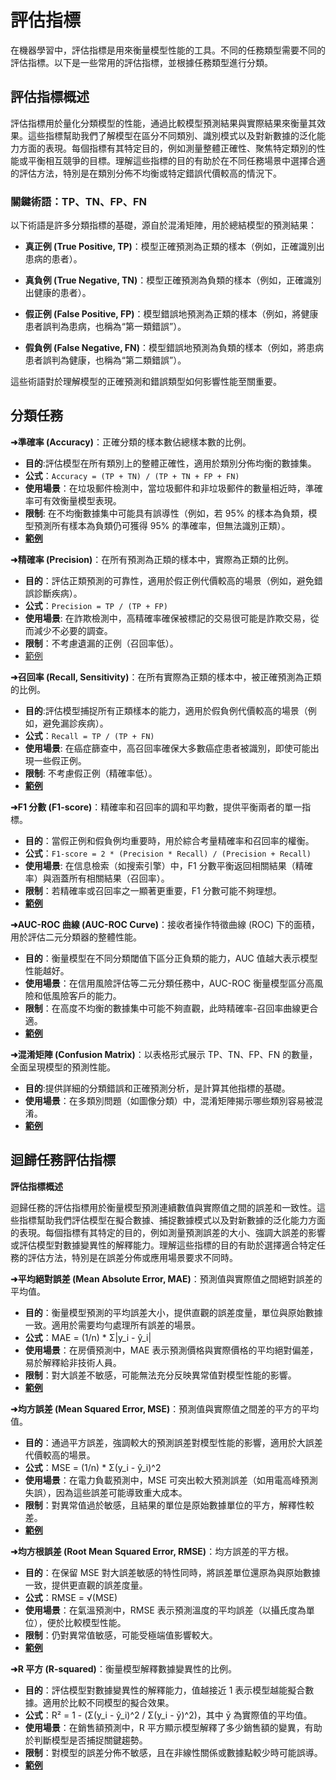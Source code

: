 # 評估指標

在機器學習中，評估指標是用來衡量模型性能的工具。不同的任務類型需要不同的評估指標。以下是一些常用的評估指標，並根據任務類型進行分類。

## 評估指標概述

評估指標用於量化分類模型的性能，通過比較模型預測結果與實際結果來衡量其效果。這些指標幫助我們了解模型在區分不同類別、識別模式以及對新數據的泛化能力方面的表現。每個指標有其特定目的，例如測量整體正確性、聚焦特定類別的性能或平衡相互競爭的目標。理解這些指標的目的有助於在不同任務場景中選擇合適的評估方法，特別是在類別分佈不均衡或特定錯誤代價較高的情況下。

### 關鍵術語：TP、TN、FP、FN

以下術語是許多分類指標的基礎，源自於混淆矩陣，用於總結模型的預測結果：

- **真正例 (True Positive, TP)**：模型正確預測為正類的樣本（例如，正確識別出患病的患者）。

- **真負例 (True Negative, TN)**：模型正確預測為負類的樣本（例如，正確識別出健康的患者）。

- **假正例 (False Positive, FP)**：模型錯誤地預測為正類的樣本（例如，將健康患者誤判為患病，也稱為“第一類錯誤”）。

- **假負例 (False Negative, FN)**：模型錯誤地預測為負類的樣本（例如，將患病患者誤判為健康，也稱為“第二類錯誤”）。

這些術語對於理解模型的正確預測和錯誤類型如何影響性能至關重要。



## 分類任務

**➜準確率 (Accuracy)**：正確分類的樣本數佔總樣本數的比例。  
- **目的**:評估模型在所有類別上的整體正確性，適用於類別分佈均衡的數據集。  
- **公式**：`Accuracy = (TP + TN) / (TP + TN + FP + FN)`  
- **使用場景**：在垃圾郵件檢測中，當垃圾郵件和非垃圾郵件的數量相近時，準確率可有效衡量模型表現。  
- **限制**: 在不均衡數據集中可能具有誤導性（例如，若 95% 的樣本為負類，模型預測所有樣本為負類仍可獲得 95% 的準確率，但無法識別正類）。  
- [**範例**](accuracy.ipynb)  

**➜精確率 (Precision)**：在所有預測為正類的樣本中，實際為正類的比例。  
- **目的**：評估正類預測的可靠性，適用於假正例代價較高的場景（例如，避免錯誤診斷疾病）。   
- **公式**：`Precision = TP / (TP + FP)`   
- **使用場景**: 在詐欺檢測中，高精確率確保被標記的交易很可能是詐欺交易，從而減少不必要的調查。  
- **限制**：不考慮遺漏的正例（召回率低）。  
- [範例](precision.ipynb)  

**➜召回率 (Recall, Sensitivity)**：在所有實際為正類的樣本中，被正確預測為正類的比例。    
- **目的**:評估模型捕捉所有正類樣本的能力，適用於假負例代價較高的場景（例如，避免漏診疾病）。  
- **公式**：`Recall = TP / (TP + FN)`  
- **使用場景**: 在癌症篩查中，高召回率確保大多數癌症患者被識別，即使可能出現一些假正例。  
- **限制**: 不考慮假正例（精確率低）。  
- [**範例**](recall.ipynb)  

**➜F1 分數 (F1-score)**：精確率和召回率的調和平均數，提供平衡兩者的單一指標。  
- **目的**：當假正例和假負例均重要時，用於綜合考量精確率和召回率的權衡。  
- **公式**：`F1-score = 2 * (Precision * Recall) / (Precision + Recall)`  
- **使用場景**: 在信息檢索（如搜索引擎）中，F1 分數平衡返回相關結果（精確率）與涵蓋所有相關結果（召回率）。  
- **限制**：若精確率或召回率之一顯著更重要，F1 分數可能不夠理想。  
- [**範例**](f1_score.ipynb)  

**➜AUC-ROC 曲線 (AUC-ROC Curve)**：接收者操作特徵曲線 (ROC) 下的面積，用於評估二元分類器的整體性能。    
- **目的**：衡量模型在不同分類閾值下區分正負類的能力，AUC 值越大表示模型性能越好。  
- **使用場景**：在信用風險評估等二元分類任務中，AUC-ROC 衡量模型區分高風險和低風險客戶的能力。  
- **限制**：在高度不均衡的數據集中可能不夠直觀，此時精確率-召回率曲線更合適。  
- [**範例**](auc_roc_curve.ipynb)  

**➜混淆矩陣 (Confusion Matrix)**：以表格形式展示 TP、TN、FP、FN 的數量，全面呈現模型的預測性能。  
- **目的**:提供詳細的分類錯誤和正確預測分析，是計算其他指標的基礎。  
- **使用場景**：在多類別問題（如圖像分類）中，混淆矩陣揭示哪些類別容易被混淆。  
- [**範例**](confusion_matrix.ipynb)  

## 迴歸任務評估指標

**評估指標概述**

迴歸任務的評估指標用於衡量模型預測連續數值與實際值之間的誤差和一致性。這些指標幫助我們評估模型在擬合數據、捕捉數據模式以及對新數據的泛化能力方面的表現。每個指標有其特定的目的，例如測量預測誤差的大小、強調大誤差的影響或評估模型對數據變異性的解釋能力。理解這些指標的目的有助於選擇適合特定任務的評估方法，特別是在誤差分佈或應用場景要求不同時。


**➜平均絕對誤差 (Mean Absolute Error, MAE)**：預測值與實際值之間絕對誤差的平均值。

- **目的**：衡量模型預測的平均誤差大小，提供直觀的誤差度量，單位與原始數據一致。適用於需要均勻處理所有誤差的場景。  
- **公式**：MAE = (1/n) * Σ|y_i - ŷ_i|  
- **使用場景**：在房價預測中，MAE 表示預測價格與實際價格的平均絕對偏差，易於解釋給非技術人員。  
- **限制**：對大誤差不敏感，可能無法充分反映異常值對模型性能的影響。  
- [**範例**](mae.ipynb)


**➜均方誤差 (Mean Squared Error, MSE)**：預測值與實際值之間差的平方的平均值。

- **目的**：通過平方誤差，強調較大的預測誤差對模型性能的影響，適用於大誤差代價較高的場景。  
- **公式**：MSE = (1/n) * Σ(y_i - ŷ_i)^2  
- **使用場景**：在電力負載預測中，MSE 可突出較大預測誤差（如用電高峰預測失誤），因為這些誤差可能導致重大成本。  
- **限制**：對異常值過於敏感，且結果的單位是原始數據單位的平方，解釋性較差。  
- [**範例**](mse.ipynb)


**➜均方根誤差 (Root Mean Squared Error, RMSE)**：均方誤差的平方根。

- **目的**：在保留 MSE 對大誤差敏感的特性同時，將誤差單位還原為與原始數據一致，提供更直觀的誤差度量。  
- **公式**：RMSE = √(MSE)
- **使用場景**：在氣溫預測中，RMSE 表示預測溫度的平均誤差（以攝氏度為單位），便於比較模型性能。
- **限制**：仍對異常值敏感，可能受極端值影響較大。
- [**範例**](rmse.ipynb)


**➜R 平方 (R-squared)**：衡量模型解釋數據變異性的比例。

- **目的**：評估模型對數據變異性的解釋能力，值越接近 1 表示模型越能擬合數據。適用於比較不同模型的擬合效果。  
- **公式**：R² = 1 - (Σ(y_i - ŷ_i)^2 / Σ(y_i - ȳ)^2)，其中 ȳ 為實際值的平均值。  
- **使用場景**：在銷售額預測中，R 平方顯示模型解釋了多少銷售額的變異，有助於判斷模型是否捕捉關鍵趨勢。  
- **限制**：對模型的誤差分佈不敏感，且在非線性關係或數據點較少時可能誤導。
- [**範例**](r_squared.ipynb)
